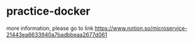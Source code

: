 # practice-docker
more information, please go to link https://www.notion.so/microservice-21443ea6633940a7badbbeaa2677d061
